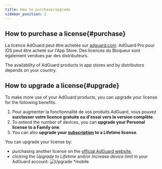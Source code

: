 ```yaml
---
title: How to purchase/upgrade
sidebar_position: 2
---
```


## How to purchase a license{#purchase}

La licence AdGuard peut être achetée sur [adguard.com](https://adguard.com/license.html). AdGuard Pro pour iOS peut être acheté sur l'App Store. Des licences du Bloqueur sont également vendues par des distributeurs.

The availability of AdGuard products in app stores and by distributors depends on your country.

## How to upgrade a license{#upgrade}

To make more use of your AdGuard products, you can upgrade your license for the following benefits.

1. Pour augmenter la fonctionnalité de vos produits AdGuard, vous pouvez **surclasser votre licence gratuite ou d'essai vers la version complète**.
2. To extend the number of devices, you can **upgrade your Personal license to a Family one**.
3. You can also **upgrade your [subscription](../what-is) to a Lifetime license**.

You can upgrade your license by:
  * purchasing another license on the [official AdGuard website](https://adguard.com),
  * clicking the *Upgrade to Lifetime* and/or *Increase device limit* in your AdGuard account: ![Upgrade *mobile](https://cdn.adtidy.org/content/kb/ad_blocker/general/newaccount-upgrade.png)
